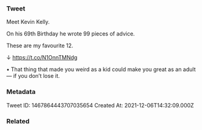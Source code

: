 ### Tweet
Meet Kevin Kelly.

On his 69th Birthday he wrote 99 pieces of advice.

These are my favourite 12.

↓ https://t.co/N1OnnTMNdg

• That thing that made you weird as a kid could make you great as an adult — if you don’t lose it.

### Metadata
Tweet ID: 1467864443707035654
Created At: 2021-12-06T14:32:09.000Z

### Related

